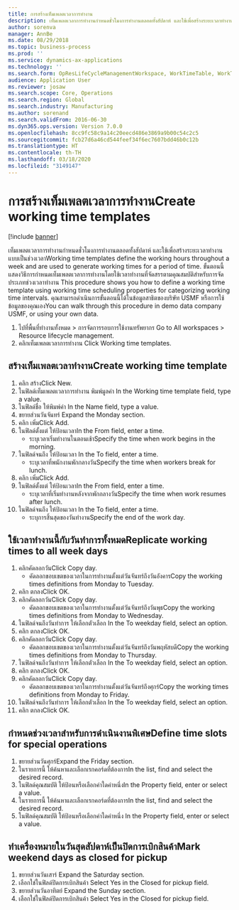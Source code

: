 ```yaml
---
title: การสร้างเท็มเพลตเวลาการทำงาน
description: เท็มเพลตเวลาการทำงานกำหนดชั่วโมงการทำงานตลอดทั้งสัปดาห์ และใช้เพื่อสร้างระยะเวลาทำงานแบบเป็นช่วงเวลา
author: sorenva
manager: AnnBe
ms.date: 08/29/2018
ms.topic: business-process
ms.prod: ''
ms.service: dynamics-ax-applications
ms.technology: ''
ms.search.form: OpResLifeCycleManagementWorkspace, WorkTimeTable, WorkTimeCopyDayDialog
audience: Application User
ms.reviewer: josaw
ms.search.scope: Core, Operations
ms.search.region: Global
ms.search.industry: Manufacturing
ms.author: sorenand
ms.search.validFrom: 2016-06-30
ms.dyn365.ops.version: Version 7.0.0
ms.openlocfilehash: 8cc9fc58c9a14c20eecd486e3869a9b00c54c2c5
ms.sourcegitcommit: fcb27d6a46cd544feef34f6ec7607bdd46b0c12b
ms.translationtype: HT
ms.contentlocale: th-TH
ms.lasthandoff: 03/18/2020
ms.locfileid: "3149147"
---
```

# <a name="create-working-time-templates"></a><span data-ttu-id="97c11-103">การสร้างเท็มเพลตเวลาการทำงาน</span><span class="sxs-lookup"><span data-stu-id="97c11-103">Create working time templates</span></span>

[!include [banner](../../includes/banner.md)]

<span data-ttu-id="97c11-104">เท็มเพลตเวลาการทำงานกำหนดชั่วโมงการทำงานตลอดทั้งสัปดาห์ และใช้เพื่อสร้างระยะเวลาทำงานแบบเป็นช่วงเวลา</span><span class="sxs-lookup"><span data-stu-id="97c11-104">Working time templates define the working hours throughout a week and are used to generate working times for a period of time.</span></span> <span data-ttu-id="97c11-105">ขั้นตอนนี้แสดงวิธีการกำหนดเท็มเพลตเวลาการทำงานโดยใช้เวลาทำงานที่จัดสรรตามคุณสมบัติสำหรับการจัดประเภทช่วงเวลาทำงาน </span><span class="sxs-lookup"><span data-stu-id="97c11-105">This procedure shows you how to define a working time template using working time scheduling properties for categorizing working time intervals.</span></span> <span data-ttu-id="97c11-106">คุณสามารถดำเนินการขั้นตอนนี้ได้ในข้อมูลสาธิตของบริษัท USMF หรือการใช้ข้อมูลของคุณเอง</span><span class="sxs-lookup"><span data-stu-id="97c11-106">You can walk through this procedure in demo data company USMF, or using your own data.</span></span>

1. <span data-ttu-id="97c11-107">ไปที่พื้นที่ทำงานทั้งหมด > การจัดการรอบการใช้งานทรัพยากร </span><span class="sxs-lookup"><span data-stu-id="97c11-107">Go to All workspaces > Resource lifecycle management.</span></span>
2. <span data-ttu-id="97c11-108">คลิกเท็มเพลตเวลาการทำงาน </span><span class="sxs-lookup"><span data-stu-id="97c11-108">Click Working time templates.</span></span>

## <a name="create-working-time-template"></a><span data-ttu-id="97c11-109">สร้างเท็มเพลตเวลาทำงาน</span><span class="sxs-lookup"><span data-stu-id="97c11-109">Create working time template</span></span>
1. <span data-ttu-id="97c11-110">คลิก สร้าง</span><span class="sxs-lookup"><span data-stu-id="97c11-110">Click New.</span></span>
2. <span data-ttu-id="97c11-111">ในฟิลด์เท็มเพลตเวลาการทำงาน พิมพ์มูลค่า </span><span class="sxs-lookup"><span data-stu-id="97c11-111">In the Working time template field, type a value.</span></span>
3. <span data-ttu-id="97c11-112">ในฟิลด์ชื่อ ให้พิมพ์ค่า </span><span class="sxs-lookup"><span data-stu-id="97c11-112">In the Name field, type a value.</span></span>
4. <span data-ttu-id="97c11-113">ขยายส่วนวันจันทร์ </span><span class="sxs-lookup"><span data-stu-id="97c11-113">Expand the Monday section.</span></span>
5. <span data-ttu-id="97c11-114">คลิก เพิ่ม</span><span class="sxs-lookup"><span data-stu-id="97c11-114">Click Add.</span></span>
6. <span data-ttu-id="97c11-115">ในฟิลด์ตั้งแต่ ให้ป้อนเวลา</span><span class="sxs-lookup"><span data-stu-id="97c11-115">In the From field, enter a time.</span></span>
    * <span data-ttu-id="97c11-116">ระบุเวลาเริ่มทำงานในตอนเช้า</span><span class="sxs-lookup"><span data-stu-id="97c11-116">Specify the time when work begins in the morning.</span></span>  
7. <span data-ttu-id="97c11-117">ในฟิลด์จนถึง ให้ป้อนเวลา </span><span class="sxs-lookup"><span data-stu-id="97c11-117">In the To field, enter a time.</span></span>
    * <span data-ttu-id="97c11-118">ระบุเวลาที่พนักงานพักกลางวัน</span><span class="sxs-lookup"><span data-stu-id="97c11-118">Specify the time when workers break for lunch.</span></span>  
8. <span data-ttu-id="97c11-119">คลิก เพิ่ม</span><span class="sxs-lookup"><span data-stu-id="97c11-119">Click Add.</span></span>
9. <span data-ttu-id="97c11-120">ในฟิลด์ตั้งแต่ ให้ป้อนเวลา</span><span class="sxs-lookup"><span data-stu-id="97c11-120">In the From field, enter a time.</span></span>
    * <span data-ttu-id="97c11-121">ระบุเวลาที่เริ่มทำงานหลังจากพักกลางวัน</span><span class="sxs-lookup"><span data-stu-id="97c11-121">Specify the time when work resumes after lunch.</span></span>  
10. <span data-ttu-id="97c11-122">ในฟิลด์จนถึง ให้ป้อนเวลา </span><span class="sxs-lookup"><span data-stu-id="97c11-122">In the To field, enter a time.</span></span>
    * <span data-ttu-id="97c11-123">ระบุการสิ้นสุดของวันทำงาน</span><span class="sxs-lookup"><span data-stu-id="97c11-123">Specify the end of the work day.</span></span>  

## <a name="replicate-working-times-to-all-week-days"></a><span data-ttu-id="97c11-124">ใช้เวลาทำงานนี้กับวันทำการทั้งหมด</span><span class="sxs-lookup"><span data-stu-id="97c11-124">Replicate working times to all week days</span></span>
1. <span data-ttu-id="97c11-125">คลิกคัดลอกวัน</span><span class="sxs-lookup"><span data-stu-id="97c11-125">Click Copy day.</span></span>
    * <span data-ttu-id="97c11-126">คัดลอกขอบเขตของเวลาในการทำงานตั้งแต่วันจันทร์ถึงวันอังคาร</span><span class="sxs-lookup"><span data-stu-id="97c11-126">Copy the working times definitions from Monday to Tuesday.</span></span>  
2. <span data-ttu-id="97c11-127">คลิก ตกลง</span><span class="sxs-lookup"><span data-stu-id="97c11-127">Click OK.</span></span>
3. <span data-ttu-id="97c11-128">คลิกคัดลอกวัน</span><span class="sxs-lookup"><span data-stu-id="97c11-128">Click Copy day.</span></span>
    * <span data-ttu-id="97c11-129">คัดลอกขอบเขตของเวลาในการทำงานตั้งแต่วันจันทร์ถึงวันพุธ</span><span class="sxs-lookup"><span data-stu-id="97c11-129">Copy the working times definitions from Monday to Wednesday.</span></span>  
4. <span data-ttu-id="97c11-130">ในฟิลด์จนถึงวันทำการ ให้เลือกตัวเลือก </span><span class="sxs-lookup"><span data-stu-id="97c11-130">In the To weekday field, select an option.</span></span>
5. <span data-ttu-id="97c11-131">คลิก ตกลง</span><span class="sxs-lookup"><span data-stu-id="97c11-131">Click OK.</span></span>
6. <span data-ttu-id="97c11-132">คลิกคัดลอกวัน</span><span class="sxs-lookup"><span data-stu-id="97c11-132">Click Copy day.</span></span>
    * <span data-ttu-id="97c11-133">คัดลอกขอบเขตของเวลาในการทำงานตั้งแต่วันจันทร์ถึงวันพฤหัสบดี</span><span class="sxs-lookup"><span data-stu-id="97c11-133">Copy the working times definitions from Monday to Thursday.</span></span>  
7. <span data-ttu-id="97c11-134">ในฟิลด์จนถึงวันทำการ ให้เลือกตัวเลือก </span><span class="sxs-lookup"><span data-stu-id="97c11-134">In the To weekday field, select an option.</span></span>
8. <span data-ttu-id="97c11-135">คลิก ตกลง</span><span class="sxs-lookup"><span data-stu-id="97c11-135">Click OK.</span></span>
9. <span data-ttu-id="97c11-136">คลิกคัดลอกวัน</span><span class="sxs-lookup"><span data-stu-id="97c11-136">Click Copy day.</span></span>
    * <span data-ttu-id="97c11-137">คัดลอกขอบเขตของเวลาในการทำงานตั้งแต่วันจันทร์ถึงศุกร์</span><span class="sxs-lookup"><span data-stu-id="97c11-137">Copy the working times definitions from Monday to Friday.</span></span>  
10. <span data-ttu-id="97c11-138">ในฟิลด์จนถึงวันทำการ ให้เลือกตัวเลือก </span><span class="sxs-lookup"><span data-stu-id="97c11-138">In the To weekday field, select an option.</span></span>
11. <span data-ttu-id="97c11-139">คลิก ตกลง</span><span class="sxs-lookup"><span data-stu-id="97c11-139">Click OK.</span></span>

## <a name="define-time-slots-for-special-operations"></a><span data-ttu-id="97c11-140">กำหนดช่วงเวลาสำหรับการดำเนินงานพิเศษ</span><span class="sxs-lookup"><span data-stu-id="97c11-140">Define time slots for special operations</span></span>
1. <span data-ttu-id="97c11-141">ขยายส่วนวันศุกร์</span><span class="sxs-lookup"><span data-stu-id="97c11-141">Expand the Friday section.</span></span>
2. <span data-ttu-id="97c11-142">ในรายการนี้ ให้ค้นหาและเลือกเรกคอร์ดที่ต้องการ</span><span class="sxs-lookup"><span data-stu-id="97c11-142">In the list, find and select the desired record.</span></span>
3. <span data-ttu-id="97c11-143">ในฟิลด์คุณสมบัติ ให้ป้อนหรือเลือกค่าใดค่าหนึ่ง</span><span class="sxs-lookup"><span data-stu-id="97c11-143">In the Property field, enter or select a value.</span></span>
4. <span data-ttu-id="97c11-144">ในรายการนี้ ให้ค้นหาและเลือกเรกคอร์ดที่ต้องการ</span><span class="sxs-lookup"><span data-stu-id="97c11-144">In the list, find and select the desired record.</span></span>
5. <span data-ttu-id="97c11-145">ในฟิลด์คุณสมบัติ ให้ป้อนหรือเลือกค่าใดค่าหนึ่ง </span><span class="sxs-lookup"><span data-stu-id="97c11-145">In the Property field, enter or select a value.</span></span>

## <a name="mark-weekend-days-as-closed-for-pickup"></a><span data-ttu-id="97c11-146">ทำเครื่องหมายในวันสุดสัปดาห์เป็นปิดการเบิกสินค้า</span><span class="sxs-lookup"><span data-stu-id="97c11-146">Mark weekend days as closed for pickup</span></span>
1. <span data-ttu-id="97c11-147">ขยายส่วนวันเสาร์ </span><span class="sxs-lookup"><span data-stu-id="97c11-147">Expand the Saturday section.</span></span>
2. <span data-ttu-id="97c11-148">เลือกใช่ในฟิลด์ปิดการเบิกสินค้า </span><span class="sxs-lookup"><span data-stu-id="97c11-148">Select Yes in the Closed for pickup field.</span></span>
3. <span data-ttu-id="97c11-149">ขยายส่วนวันอาทิตย์ </span><span class="sxs-lookup"><span data-stu-id="97c11-149">Expand the Sunday section.</span></span>
4. <span data-ttu-id="97c11-150">เลือกใช่ในฟิลด์ปิดการเบิกสินค้า </span><span class="sxs-lookup"><span data-stu-id="97c11-150">Select Yes in the Closed for pickup field.</span></span>

